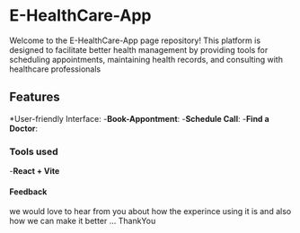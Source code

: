 # E-HealthCare-App 

Welcome to the E-HealthCare-App page repository! This platform is designed to facilitate better health management by providing tools for scheduling appointments, maintaining health records, and consulting with healthcare professionals

## Features

*User-friendly Interface: 
-**Book-Appontment**:
-**Schedule Call**:
-**Find a Doctor**:

### Tools used
-**React + Vite**


#### Feedback 
we would love to hear from you about how the experince using it is and also how we can make it better ...
ThankYou
